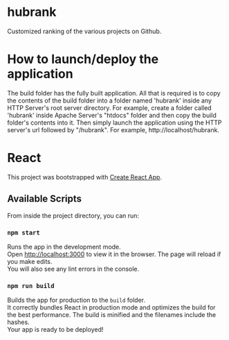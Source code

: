 # hubrank
Customized ranking of the various projects on Github.

# How to launch/deploy the application
The build folder has the fully built application. All that is required is to copy the contents of the build folder into a folder named 'hubrank' inside any HTTP Server's root server directory. For example, create a folder called 'hubrank' inside Apache Server's "htdocs" folder and then copy the build folder's contents into it. Then simply launch the application using the HTTP server's url followed by "/hubrank". For example, http://localhost/hubrank.

# React
This project was bootstrapped with [Create React App](https://github.com/facebook/create-react-app).

## Available Scripts
From inside the project directory, you can run:

### `npm start`
Runs the app in the development mode.<br>
Open [http://localhost:3000](http://localhost:3000) to view it in the browser.
The page will reload if you make edits.<br>
You will also see any lint errors in the console.

### `npm run build`
Builds the app for production to the `build` folder.<br>
It correctly bundles React in production mode and optimizes the build for the best performance.
The build is minified and the filenames include the hashes.<br>
Your app is ready to be deployed!